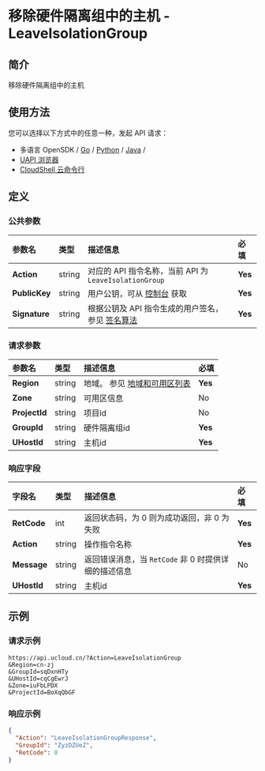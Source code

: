 # 移除硬件隔离组中的主机 - LeaveIsolationGroup

## 简介

移除硬件隔离组中的主机






## 使用方法

您可以选择以下方式中的任意一种，发起 API 请求：
- 多语言 OpenSDK / [Go](https://github.com/ucloud/ucloud-sdk-go) / [Python](https://github.com/ucloud/ucloud-sdk-python3) / [Java](https://github.com/ucloud/ucloud-sdk-java) /
- [UAPI 浏览器](https://console.ucloud.cn/uapi/detail?id=LeaveIsolationGroup)
- [CloudShell 云命令行](https://shell.ucloud.cn/)


## 定义

### 公共参数

| 参数名 | 类型 | 描述信息 | 必填 |
|:---|:---|:---|:---|
| **Action**     | string  | 对应的 API 指令名称，当前 API 为 `LeaveIsolationGroup`                        | **Yes** |
| **PublicKey**  | string  | 用户公钥，可从 [控制台](https://console.ucloud.cn/uapi/apikey) 获取                                             | **Yes** |
| **Signature**  | string  | 根据公钥及 API 指令生成的用户签名，参见 [签名算法](api/summary/signature.md)  | **Yes** |

### 请求参数

| 参数名 | 类型 | 描述信息 | 必填 |
|:---|:---|:---|:---|
| **Region** | string | 地域。 参见 [地域和可用区列表](api/summary/regionlist) |**Yes**|
| **Zone** | string | 可用区信息 |No|
| **ProjectId** | string | 项目id |No|
| **GroupId** | string | 硬件隔离组id |**Yes**|
| **UHostId** | string | 主机id |**Yes**|

### 响应字段

| 字段名 | 类型 | 描述信息 | 必填 |
|:---|:---|:---|:---|
| **RetCode** | int | 返回状态码，为 0 则为成功返回，非 0 为失败 |**Yes**|
| **Action** | string | 操作指令名称 |**Yes**|
| **Message** | string | 返回错误消息，当 `RetCode` 非 0 时提供详细的描述信息 |No|
| **UHostId** | string | 主机id |**Yes**|




## 示例

### 请求示例
    
```
https://api.ucloud.cn/?Action=LeaveIsolationGroup
&Region=cn-zj
&GroupId=sqDxnHTy
&UHostId=cqCgEwrJ
&Zone=iuFbLPDX
&ProjectId=BoXqQbGF
```

### 响应示例
    
```json
{
  "Action": "LeaveIsolationGroupResponse",
  "GroupId": "ZyzDZUeZ",
  "RetCode": 0
}
```





